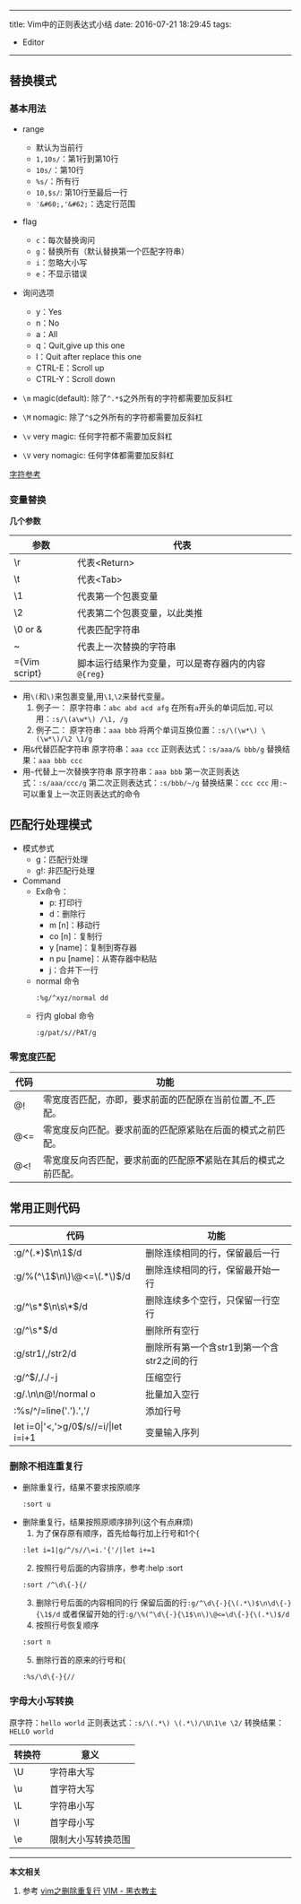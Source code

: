 ----
title: Vim中的正则表达式小结
date: 2016-07-21 18:29:45
tags:
- Editor
----
## 替换模式

### 基本用法

- range
  - 默认为当前行
  - `1,10s/`：第1行到第10行
  - `10s/`：第10行
  - `%s/`：所有行
  - `10,$s/`: 第10行至最后一行
  - `'&#60;,'&#62;`：选定行范围

- flag
  - `c`：每次替换询问
  - `g`：替换所有（默认替换第一个匹配字符串）
  - `i`：忽略大小写
  - `e`：不显示错误

- 询问选项
  - y：Yes
  - n：No
  - a：All
  - q：Quit,give up this one
  - l：Quit after replace this one
  - CTRL-E：Scroll up
  - CTRL-Y：Scroll down

- `\m` magic(default): 除了`^.*$`之外所有的字符都需要加反斜杠
- `\M` nomagic: 除了`^$`之外所有的字符都需要加反斜杠
- `\v` very magic: 任何字符都不需要加反斜杠
- `\V` very nomagic: 任何字体都需要加反斜杠

[字符参考](http://vimdoc.sourceforge.net/htmldoc/pattern.html#/)

### 变量替换

**几个参数**

参数|代表
---|---
\r |代表&#60;Return&#62;
\t |代表&#60;Tab&#62;
\1 | 代表第一个包裹变量
\2 |代表第二个包裹变量，以此类推
\0 or &|代表匹配字符串
~ |代表上一次替换的字符串
\={Vim script}|脚本运行结果作为变量，可以是寄存器内的内容`@{reg}`


- 用`\(`和`\)`来包裹变量,用`\1`,`\2`来替代变量。
  1. 例子一：
    原字符串：`abc abd acd afg`
    在所有`a`开头的单词后加`,`可以用：`:s/\(a\w*\) /\1, /g`
  1. 例子二：
    原字符串：`aaa bbb`
    将两个单词互换位置：`:s/\(\w*\) \(\w*\)/\2 \1/g`
- 用`&`代替匹配字符串
  原字符串：`aaa ccc`
  正则表达式：`:s/aaa/& bbb/g`
  替换结果：`aaa bbb ccc`
- 用`~`代替上一次替换字符串
  原字符串：`aaa bbb`
  第一次正则表达式：`:s/aaa/ccc/g`
  第二次正则表达式：`:s/bbb/~/g`
  替换结果：`ccc ccc`
  用`:~`可以重复上一次正则表达式的命令
  
  

## 匹配行处理模式


- 模式参式
  - g：匹配行处理
  - g!: 非匹配行处理
- Command
  - Ex命令：
    - p: 打印行
    - d：删除行
    - m [n]：移动行 
    - co [n]：复制行
    - y [name]：复制到寄存器
    - n pu [name]：从寄存器中粘贴
    - j：合并下一行
  - normal 命令
    ```
    :%g/^xyz/normal dd
    ```
  - 行内 global 命令 
    ```
    :g/pat/s//PAT/g
    ```

### 零宽度匹配

代码|功能
---|---
\@!|零宽度否匹配，亦即，要求前面的匹配原在当前位置_不_匹配。
\@<=|零宽度反向匹配。要求前面的匹配原紧贴在后面的模式之前匹配。
\@<!|零宽度反向否匹配，要求前面的匹配原**不**紧贴在其后的模式之前匹配。

## 常用正则代码


代码|功能
---|---
:g/^\(.*\)$\n\1$/d|删除连续相同的行，保留最后一行
:g/\%(^\1$\n\)\@<=\(.*\)$/d|删除连续相同的行，保留最开始一行
:g/^\s\*$\n\s\*$/d |删除连续多个空行，只保留一行空行
:g/^\s*$/d|删除所有空行
:g/str1/,/str2/d|删除所有第一个含str1到第一个含str2之间的行
:g/^$/,/./-j|压缩空行
:g/.\n\n\@!/normal o|批量加入空行
:%s/^/\=line('.').','/|添加行号
let i=0&#124;'<,'>g/0$/s//\=i/&#124;let i=i+1|变量输入序列

### 删除不相连重复行

- 删除重复行，结果不要求按原顺序
  ```
  :sort u
  ```
- 删除重复行，结果按照原顺序排列(这个有点麻烦)
  1. 为了保存原有顺序，首先给每行加上行号和1个{
  ```
  :let i=1|g/^/s//\=i.'{'/|let i+=1
  ```
  2. 按照行号后面的内容排序，参考:help :sort
  ```
  :sort /^\d\{-}{/ 
  ```
  3. 删除行号后面的内容相同的行
  保留后面的行`:g/^\d\{-}{\(.*\)$\n\d\{-}{\1$/d`
  或者保留开始的行`:g/\%(^\d\{-}{\1$\n\)\@<=\d\{-}{\(.*\)$/d`
  4. 按照行号恢复顺序
  ```
  :sort n
  ```
  5. 删除行首的原来的行号和{
  ```
  :%s/\d\{-}{//
  ```


### 字母大小写转换

原字符：`hello world`
正则表达式：`:s/\(.*\) \(.*\)/\U\1\e \2/`
转换结果：`HELLO world`

转换符|意义
---|---
\U|字符串大写
\u|首字符大写
\L|字符串小写
\l|首字母小写
\e|限制大小写转换范围

***
**本文相关**
1. 参考
[vim之删除重复行](http://www.blogdaren.com/post-1303.html)
[VIM - 黑衣教主](http://www.cnblogs.com/timdes/p/4753735.html)
